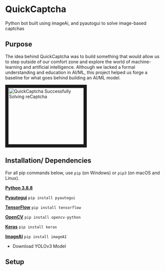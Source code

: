 # QuickCaptcha
Python bot built using imageAi, and pyautogui to solve image-based captchas

## Purpose
The idea behind QuickCaptcha was to build something that would allow us to step outside of our comfort zone and explore the world of machine-learning and artificial intelligence. Although we lacked a formal understanding and education in AI/ML, this project helped us forge a baseline for what goes behind building an AI/ML model. 

<a href="http://www.youtube.com/watch?feature=player_embedded&v=hwcRHSA5pzM
" target="_blank"><img src="http://img.youtube.com/vi/hwcRHSA5pzM/0.jpg" 
alt="QuickCaptcha Successfully Solving reCaptcha" width="240" height="180" border="10" /></a>

## Installation/ Dependencies
For all pip commands below, use `pip` (on Windows) or `pip3` (on macOS and Linux).

**[Python 3.8.8](https://www.python.org/downloads/release/python-388/)** 

**[Pyautogui](https://pyautogui.readthedocs.io/en/latest/index.html)** `pip install pyautogui`

**[TensorFlow](https://www.tensorflow.org/)** `pip install tensorflow`

**[OpenCV](https://opencv.org/)** `pip install opencv-python`

**[Keras](https://keras.io/)** `pip install keras`

**[ImageAI](https://imageai.readthedocs.io/en/latest/detection/index.html)** `pip install imageAI`
  - Download YOLOv3 Model

## Setup 


